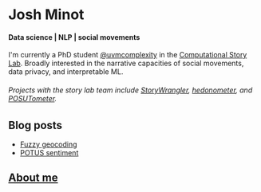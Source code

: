 # Josh Minot
#### Data science | NLP | social movements

I'm currently a PhD student [@uvmcomplexity](https://twitter.com/uvmcomplexity) in the [Computational Story Lab](https://twitter.com/compstorylab).
Broadly interested in the narrative capacities of social movements, data privacy, and interpretable ML. 


###### Projects with the story lab team include [StoryWrangler](storywrangling.org), [hedonometer](hedonomter.org), and [POSUTometer](http://compstorylab.org/potusometer/).


## Blog posts 
* [Fuzzy geocoding](blog/post_1/post_1)
* [POTUS sentiment](blog/post_2/post_2)

## [About me](resume)

